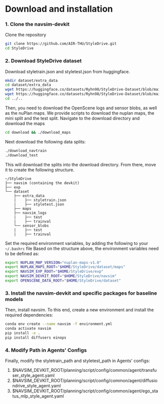 # Download and installation

### 1. Clone the navsim-devkit

Clone the repository

```bash
git clone https://github.com/AIR-THU/StyleDrive.git
cd StyleDrive
```

### 2. Download StyleDrive dataset

Download styletrain.json and styletest.json from huggingface.
```bash
mkdir dataset/extra_data
cd dataset/extra_data
wget https://huggingface.co/datasets/Ryhn98/StyleDrive-Dataset/blob/main/styletest.json
wget https://huggingface.co/datasets/Ryhn98/StyleDrive-Dataset/blob/main/styletrain.json
cd ../..
```

Then, you need to download the OpenScene logs and sensor blobs, as well as the nuPlan maps.
We provide scripts to download the nuplan maps, the mini split and the test split.
Navigate to the download directory and download the maps

```bash
cd download && ./download_maps
```

Next download the following data splits:

```bash
./download_navtrain
./download_test
```

This will download the splits into the download directory. From there, move it to create the following structure.

```angular2html
~/StyleDrive
├── navsim (containing the devkit)
├── exp
└── dataset
    ├── extra_data
    |    ├── styletrain.json
    |    ├── styletest.json
    ├── maps
    ├── navsim_logs
    |    ├── test
    |    ├── trainval
    └── sensor_blobs
    |    ├── test
    |    ├── trainval
```
Set the required environment variables, by adding the following to your `~/.bashrc` file
Based on the structure above, the environment variables need to be defined as:

```bash
export NUPLAN_MAP_VERSION="nuplan-maps-v1.0"
export NUPLAN_MAPS_ROOT="$HOME/StyleDrive/dataset/maps"
export NAVSIM_EXP_ROOT="$HOME/StyleDrive/exp"
export NAVSIM_DEVKIT_ROOT="$HOME/StyleDrive/navsim"
export OPENSCENE_DATA_ROOT="$HOME/StyleDrive/dataset"
```

### 3. Install the navsim-devkit and specific packages for baseline models

Then, install navsim.
To this end, create a new environment and install the required dependencies:

```bash
conda env create --name navsim -f environment.yml
conda activate navsim
pip install -e .
pip install diffusers einops 
```

### 4. Modify Path in Agents' Configs

Finally, modify the styletrain_path and styletest_path in Agents' configs:
1. $NAVSIM_DEVKIT_ROOT/planning/script/config/common/agent/transfuser_style_agent.yaml
2. $NAVSIM_DEVKIT_ROOT/planning/script/config/common/agent/diffusiondrive_style_agent.yaml
3. $NAVSIM_DEVKIT_ROOT/planning/script/config/common/agent/ego_status_mlp_style_agent.yaml